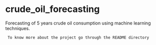 # crude_oil_forecasting
Forecasting of 5 years crude oil consumption using machine learning techniques.

``` To know more about the project go through the README directory```

